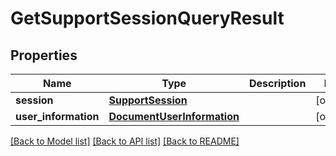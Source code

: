 # GetSupportSessionQueryResult

## Properties
Name | Type | Description | Notes
------------ | ------------- | ------------- | -------------
**session** | [**SupportSession**](SupportSession.md) |  | [optional] 
**user_information** | [**DocumentUserInformation**](DocumentUserInformation.md) |  | [optional] 

[[Back to Model list]](../README.md#documentation-for-models) [[Back to API list]](../README.md#documentation-for-api-endpoints) [[Back to README]](../README.md)


